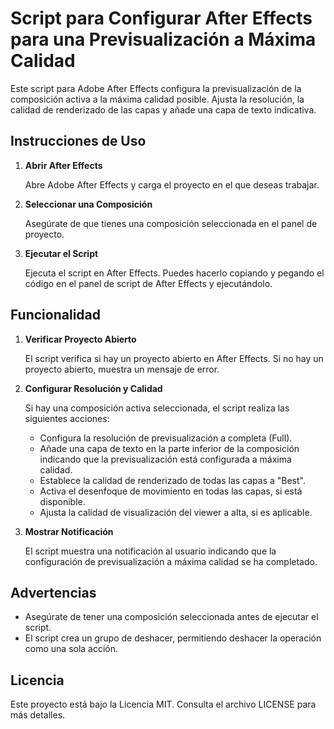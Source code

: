 # Script para Configurar After Effects para una Previsualización a Máxima Calidad

Este script para Adobe After Effects configura la previsualización de la composición activa a la máxima calidad posible. Ajusta la resolución, la calidad de renderizado de las capas y añade una capa de texto indicativa.

## Instrucciones de Uso

1. **Abrir After Effects**

   Abre Adobe After Effects y carga el proyecto en el que deseas trabajar.

2. **Seleccionar una Composición**

   Asegúrate de que tienes una composición seleccionada en el panel de proyecto.

3. **Ejecutar el Script**

   Ejecuta el script en After Effects. Puedes hacerlo copiando y pegando el código en el panel de script de After Effects y ejecutándolo.

## Funcionalidad

1. **Verificar Proyecto Abierto**

   El script verifica si hay un proyecto abierto en After Effects. Si no hay un proyecto abierto, muestra un mensaje de error.

2. **Configurar Resolución y Calidad**

   Si hay una composición activa seleccionada, el script realiza las siguientes acciones:
   - Configura la resolución de previsualización a completa (Full).
   - Añade una capa de texto en la parte inferior de la composición indicando que la previsualización está configurada a máxima calidad.
   - Establece la calidad de renderizado de todas las capas a "Best".
   - Activa el desenfoque de movimiento en todas las capas, si está disponible.
   - Ajusta la calidad de visualización del viewer a alta, si es aplicable.

3. **Mostrar Notificación**

   El script muestra una notificación al usuario indicando que la configuración de previsualización a máxima calidad se ha completado.

## Advertencias

- Asegúrate de tener una composición seleccionada antes de ejecutar el script.
- El script crea un grupo de deshacer, permitiendo deshacer la operación como una sola acción.

## Licencia

Este proyecto está bajo la Licencia MIT. Consulta el archivo LICENSE para más detalles.
